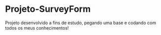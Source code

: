 # Projeto-SurveyForm
 Projeto desenvolvido a fins de estudo, pegando uma base e codando com todos os meus conhecimentos!
